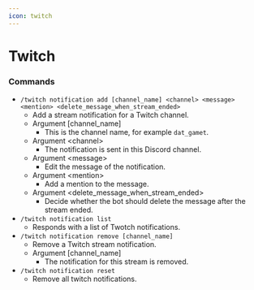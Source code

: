```yaml
---
icon: twitch
---
```


# Twitch

### Commands

* `/twitch notification add [channel_name] <channel> <message> <mention> <delete_message_when_stream_ended>`
  * Add a stream notification for a Twitch channel.
  * Argument \[channel\_name]
    * This is the channel name, for example `dat_gamet`.
  * Argument \<channel>
    * The notification is sent in this Discord channel.
  * Argument \<message>
    * Edit the message of the notification.
  * Argument \<mention>
    * Add a mention to the message.
  * Argument \<delete\_message\_when\_stream\_ended>
    * Decide whether the bot should delete the message after the stream ended.
* `/twitch notification list`
  * Responds with a list of Twotch notifications.
* `/twitch notification remove [channel_name]`
  * Remove a Twitch stream notification.
  * Argument \[channel\_name]
    * The notification for this stream is removed.
* `/twitch notification reset`
  * Remove all twitch notifications.
